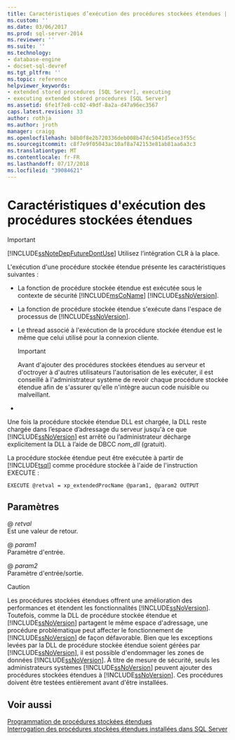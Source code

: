 ```yaml
---
title: Caractéristiques d’exécution des procédures stockées étendues | Microsoft Docs
ms.custom: ''
ms.date: 03/06/2017
ms.prod: sql-server-2014
ms.reviewer: ''
ms.suite: ''
ms.technology:
- database-engine
- docset-sql-devref
ms.tgt_pltfrm: ''
ms.topic: reference
helpviewer_keywords:
- extended stored procedures [SQL Server], executing
- executing extended stored procedures [SQL Server]
ms.assetid: 6fe1f7e8-cc02-49df-8a2a-d47a96ec3567
caps.latest.revision: 33
author: rothja
ms.author: jroth
manager: craigg
ms.openlocfilehash: b8b0f8e2b720336deb008b47dc5041d5ece3f55c
ms.sourcegitcommit: c8f7e9f05043ac10af8a742153e81ab81aa6a3c3
ms.translationtype: MT
ms.contentlocale: fr-FR
ms.lasthandoff: 07/17/2018
ms.locfileid: "39084621"
---
```

# <a name="execution-characteristics-of-extended-stored-procedures"></a>Caractéristiques d'exécution des procédures stockées étendues
    
> [!IMPORTANT]  
>  [!INCLUDE[ssNoteDepFutureDontUse](../../includes/ssnotedepfuturedontuse-md.md)] Utilisez l’intégration CLR à la place.  
  
 L'exécution d'une procédure stockée étendue présente les caractéristiques suivantes :  
  
-   La fonction de procédure stockée étendue est exécutée sous le contexte de sécurité [!INCLUDE[msCoName](../../includes/msconame-md.md)] [!INCLUDE[ssNoVersion](../../includes/ssnoversion-md.md)].  
  
-   La fonction de procédure stockée étendue s'exécute dans l'espace de processus de [!INCLUDE[ssNoVersion](../../includes/ssnoversion-md.md)].  
  
-   Le thread associé à l'exécution de la procédure stockée étendue est le même que celui utilisé pour la connexion cliente.  
  
    > [!IMPORTANT]  
    >  Avant d'ajouter des procédures stockées étendues au serveur et d'octroyer à d'autres utilisateurs l'autorisation de les exécuter, il est conseillé à l'administrateur système de revoir chaque procédure stockée étendue afin de s'assurer qu'elle n'intègre aucun code nuisible ou malveillant.  
  
-  
  
 Une fois la procédure stockée étendue DLL est chargée, la DLL reste chargée dans l’espace d’adressage du serveur jusqu'à ce que [!INCLUDE[ssNoVersion](../../includes/ssnoversion-md.md)] est arrêté ou l’administrateur décharge explicitement la DLL à l’aide de DBCC *nom_dll* (gratuit).  
  
 La procédure stockée étendue peut être exécutée à partir de [!INCLUDE[tsql](../../includes/tsql-md.md)] comme procédure stockée à l'aide de l'instruction EXECUTE :  
  
```  
EXECUTE @retval = xp_extendedProcName @param1, @param2 OUTPUT  
```  
  
## <a name="parameters"></a>Paramètres  
 \@ *retval*  
 Est une valeur de retour.  
  
 \@ *param1*  
 Paramètre d'entrée.  
  
 \@ *param2*  
 Paramètre d'entrée/sortie.  
  
> [!CAUTION]  
>  Les procédures stockées étendues offrent une amélioration des performances et étendent les fonctionnalités [!INCLUDE[ssNoVersion](../../includes/ssnoversion-md.md)]. Toutefois, comme la DLL de procédure stockée étendue et [!INCLUDE[ssNoVersion](../../includes/ssnoversion-md.md)] partagent le même espace d'adressage, une procédure problématique peut affecter le fonctionnement de [!INCLUDE[ssNoVersion](../../includes/ssnoversion-md.md)] de façon défavorable. Bien que les exceptions levées par la DLL de procédure stockée étendue soient gérées par [!INCLUDE[ssNoVersion](../../includes/ssnoversion-md.md)], il est possible d'endommager les zones de données [!INCLUDE[ssNoVersion](../../includes/ssnoversion-md.md)]. À titre de mesure de sécurité, seuls les administrateurs systèmes [!INCLUDE[ssNoVersion](../../includes/ssnoversion-md.md)] peuvent ajouter des procédures stockées étendues à [!INCLUDE[ssNoVersion](../../includes/ssnoversion-md.md)]. Ces procédures doivent être testées entièrement avant d'être installées.  
  
## <a name="see-also"></a>Voir aussi  
 [Programmation de procédures stockées étendues](database-engine-extended-stored-procedures-programming.md)   
 [Interrogation des procédures stockées étendues installées dans SQL Server](querying-extended-stored-procedures-installed-in-sql-server.md)  
  
  
